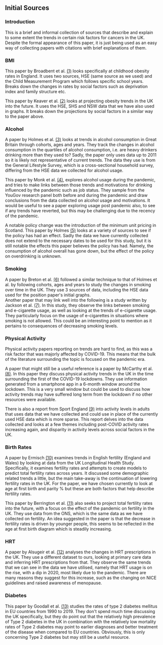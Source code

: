 ## Initial Sources

### Introduction
This is a brief and informal collection of sources that describe and explain to some extent the trends in certain risk factors for cancers in the UK. Despite the formal appearance of this paper, it is just being used as an easy way of collecting papers with citations with brief explanations of them.

### BMI
This paper by Broadbent et al. [(1)](https://www.ncbi.nlm.nih.gov/pmc/articles/PMC10894838/pdf/archdischild-2023-325844.pdf) looks specifically at childhood obesity rates in England. It uses two sources, HSE (same source as we used) and the Child Measurement Program which follows specific school years. Breaks down the changes in rates by social factors such as deprivation index and family structure etc.  
  
This paper by Keaver et al. [(2)](https://pubmed.ncbi.nlm.nih.gov/30855666/) looks at projecting obesity trends in the UK into the future. It uses the HSE, SHS and NSW data that we have also used in graphs. It breaks down the projections by social factors in a similar way to the paper above.  

### Alcohol
A paper by Holmes et al. [(3)](https://onlinelibrary.wiley.com/doi/epdf/10.1111/add.14754) looks at trends in alcohol consumption in Great Britain through cohorts, ages and years. They track the changes in alcohol consumption in the quartiles of alcohol consumption, i.e. are heavy drinkers drinking more than they used to? Sadly, the paper only uses data up to 2011 so it is likely not representative of current trends. The data they use is from the General Lifestyle Survey, which is a cross-sectional household survey, differing from the HSE data we collected for alcohol usage.  
  
This paper by Monk et al. [(4)](https://www.ncbi.nlm.nih.gov/pmc/articles/PMC10096461/pdf/pone.0283233.pdf), explores alcohol usage during the pandemic, and tries to make links between those trends and motivations for drinking influenced by the pandemic such as job status. They sample from the YouGov research panel both before and during the pandemic and draw conclusions from the data collected on alcohol usage and motivations. It would be useful to see a paper exploring usage post pandemic also, to see if any trends have reverted, but this may be challenging due to the recency of the pandemic.  
  
A notable policy change was the introduction of the minimum unit pricing in Scotland. This paper by Holmes [(5)](https://onlinelibrary.wiley.com/doi/epdf/10.1111/add.16185) looks at a variety of sources to see if the policy has had an effect. Sadly the data we have currently collected does not extend to the necessary dates to be used for this study, but it is still notable the effects this paper believes the policy has had. Namely, the consumption of alcohol overall has gone down, but the effect of the policy on overdrinking is unknown.

### Smoking
A paper by Breton et al. [(6)](https://onlinelibrary.wiley.com/doi/epdf/10.1111/add.15696) followed a similar technique to that of Holmes et al. by following cohorts, ages and years to study the changes in smoking over time in the UK. They use 3 sources of data, including the HSE data used for the position paper's initial graphs.  
Another paper that may link well into the following is a study written by Jackson et al. [(7)](https://www.ncbi.nlm.nih.gov/pmc/articles/PMC8496468/pdf/ntab119.pdf). In this study, they observe the links between smoking and e-cigarette usage, as well as looking at the trends of e-cigarette usage. They particularly focus on the usage of e-cigarettes in situations where smoking is not allowed. This could be an interesting point to mention as it pertains to consequences of decreasing smoking levels.

### Physical Activity
Physical activity papers reporting on trends are hard to find, as this was a risk factor that was majorly affected by COVID-19. This means that the bulk of the literature surrounding the topic is focused on the pandemic era.  
  
A paper that might still be a useful reference is a paper by McCarthy et al. [(8)](https://pubmed.ncbi.nlm.nih.gov/33347421/). In this paper they discuss physical activity trends in the UK in the time surrounding the first of the COVID-19 lockdowns. They use information generated from a smartphone app in a 6-month window around the lockdown. This is a very small window but could be used to discuss how activity trends may have suffered long term from the lockdown if no other resources were available.  
  
There is also a report from Sport England [(9)](https://sportengland-production-files.s3.eu-west-2.amazonaws.com/s3fs-public/2023-04/Active%20Lives%20Adult%20Survey%20November%202021-22%20Report.pdf?VersionId=ln4PN2X02DZ1LF18btgaj5KFHx0Mio9o) into activity levels in adults that uses data that we have collected and could use in place of the currently used HSE data which is more sparse. This report delves into the data collected and looks at a few themes including post-COVID activity rates increasing again, and disparity in activity levels across social factors in the UK.  

### Birth Rates
A paper by Ermisch [(10)](https://www.demographic-research.org/volumes/vol45/29/45-29.pdf) examines trends in English fertility (England and Wales) by looking at data from the UK Longitudinal Health Study. Specifically, it examines fertility rates and attempts to create models to predict total fertility rates across years. It discussed some demographic related trends a little, but the main take-away is the continuation of lowering fertility rates in the UK. For the paper, we have chosen currently to look at age at first birth and parity % but these are both factors that help describe fertility rates.  
  
This paper by Berrington et al. [(11)](https://onlinelibrary.wiley.com/doi/epdf/10.1002/psp.2546) also seeks to project total fertility rates into the future, with a focus on the effect of the pandemic on fertility in the UK. They use data from the ONS, which is the same data as we have collected on fertility. An idea suggested in the paper is that the decrease in fertility rates is driven by younger people, this seems to be reflected in the age at first birth diagram which is steadily increasing.  

### HRT
A paper by Alsugeir et al. [(12)](https://www.ncbi.nlm.nih.gov/pmc/articles/PMC9904798/pdf/bjgpopen-6-0126.pdf) analyses the changes in HRT prescriptions in the UK. They use a different dataset to ours, looking at primary care data and inferring HRT prescriptions from that. They observe the same trends that we can see in the data we have utilised, namely that HRT usage is on the rise, with a dip in 2020, most likely due to the pandemic. There are many reasons they suggest for this increase, such as the changing on NICE guidelines and raised awareness of menopause.  

### Diabetes
This paper by Goodall et al. [(13)](https://www.ncbi.nlm.nih.gov/pmc/articles/PMC8319179/pdf/41598_2021_Article_94807.pdf) studies the rates of type 2 diabetes mellitus in EU countries from 1990 to 2019. They don't spend much time discussing the UK specifically, but they do point out that the relatively high prevalence of Type 2 diabetes in the UK in combination with the relatively low mortality rates of Type 2 diabetes may point to earlier diagnoses and better treatment of the disease when compared to EU countries. Obviously, this is only concerning Type 2 diabetes but may still be a useful resource.  
